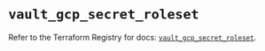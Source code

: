 # `vault_gcp_secret_roleset`

Refer to the Terraform Registry for docs: [`vault_gcp_secret_roleset`](https://registry.terraform.io/providers/hashicorp/vault/4.4.0/docs/resources/gcp_secret_roleset).
